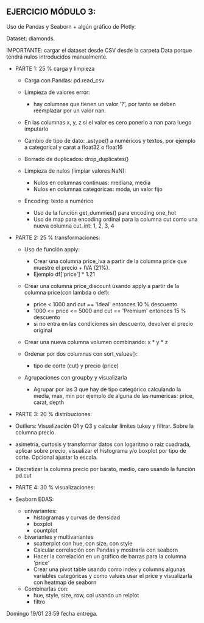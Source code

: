 ## EJERCICIO MÓDULO 3:

Uso de Pandas y Seaborn + algún gráfico de Plotly.

Dataset: diamonds.

IMPORTANTE: cargar el dataset desde CSV desde la carpeta Data porque tendrá nulos introducidos manualmente.

* PARTE 1: 25 % carga y limpieza
    * Carga con Pandas: pd.read_csv

    * Limpieza de valores error: 
        * hay columnas que tienen un valor '?', por tanto se deben reemplazar por un valor nan.
    
    * En las columnas x, y, z si el valor es cero ponerlo a nan para luego imputarlo

    * Cambio de tipo de dato: .astype() a numéricos y textos, por ejemplo a categorical y carat a float32 o float16

    * Borrado de duplicados: drop_duplicates()

    * Limpieza de nulos (limpiar valores NaN):
        * Nulos en columnas continuas: mediana, media
        * Nulos en columnas categóricas: moda, un valor fijo

    * Encoding: texto a numérico
        * Uso de la función get_dummies() para encoding one_hot
        * Uso de map para encoding ordinal para la columna cut como una nueva columna cut_int: 1, 2, 3, 4

* PARTE 2: 25 % transformaciones:
    * Uso de función apply:
        * Crear una columna price_iva a partir de la columna price que muestre el precio + IVA (21%). 
        * Ejemplo df['price'] * 1.21 

    * Crear una columna price_discount usando apply a partir de la columna price(con lambda o def):
        * price < 1000 and cut == 'Ideal' entonces 10 % descuento
        * 1000 <= price <= 5000 and cut == 'Premium' entonces 15 % descuento
        * si no entra en las condiciones sin descuento, devolver el precio original

    * Crear una nueva columna volumen combinando: x * y * z

    * Ordenar por dos columnas con sort_values():
        * tipo de corte (cut) y precio (price)

    * Agrupaciones con groupby y visualizarla
        * Agrupar por las 3 que hay de tipo categórico calculando la media, max, min por ejemplo de alguna de las numéricas: price, carat, depth

* PARTE 3: 20 % distribuciones: 

* Outliers: Visualización Q1 y Q3 y calcular límites tukey y filtrar. Sobre la columna precio.

* asimetría, curtosis y transformar datos con logaritmo o raíz cuadrada, aplicar sobre precio, visualizar el histograma y/o boxplot por tipo de corte. Opcional ajustar la escala.

* Discretizar la columna precio por barato, medio, caro usando la función pd.cut


* PARTE 4: 30 % visualizaciones:

* Seaborn EDAS:
    * univariantes:
        * histogramas y curvas de densidad
        * boxplot
        * countplot
    * bivariantes y multivariantes
        * scatterplot con hue, con size, con style
        * Calcular correlación con Pandas y mostrarla con seaborn
        * Hacer la correlación en un gráfico de barras para la columna 'price'
        * Crear una pivot table usando como index y columns algunas variables categóricas y como values usar el price y visualizarla con heatmap de seaborn
    * Combinarlas con:
        * hue, style, size, row, col usando un relplot
        * filtro

Domingo 19/01 23:59 fecha entrega.
